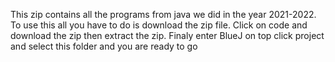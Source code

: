 This zip contains all the programs from java we did in the year 2021-2022.
To use this all you have to do is download the zip file.
Click on code and download the zip then extract the zip.
Finaly enter BlueJ on top click project and select this folder and you are ready to go
